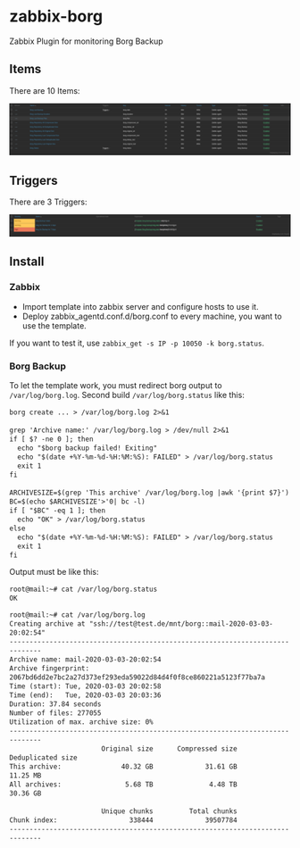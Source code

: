 # zabbix-borg
Zabbix Plugin for monitoring Borg Backup

## Items
There are 10 Items:

![Zabbix Borg Items](pics/items.png)

## Triggers
There are 3 Triggers:

![Zabbix Borg Triggers](pics/triggers.png)

## Install
### Zabbix 
- Import template into zabbix server and configure hosts to use it.
- Deploy zabbix_agentd.conf.d/borg.conf to every machine, you want to use the template.

If you want to test it, use `zabbix_get -s IP -p 10050 -k borg.status`.

### Borg Backup
To let the template work, you must redirect borg output to `/var/log/borg.log`. Second build `/var/log/borg.status` like this:
```
borg create ... > /var/log/borg.log 2>&1

grep 'Archive name:' /var/log/borg.log > /dev/null 2>&1
if [ $? -ne 0 ]; then
  echo "$borg backup failed! Exiting"
  echo "$(date +%Y-%m-%d-%H:%M:%S): FAILED" > /var/log/borg.status
  exit 1
fi

ARCHIVESIZE=$(grep 'This archive' /var/log/borg.log |awk '{print $7}')
BC=$(echo $ARCHIVESIZE'>'0| bc -l)
if [ "$BC" -eq 1 ]; then
  echo "OK" > /var/log/borg.status
else
  echo "$(date +%Y-%m-%d-%H:%M:%S): FAILED" > /var/log/borg.status
  exit 1
fi
```

Output must be like this:
```
root@mail:~# cat /var/log/borg.status 
OK
```

```
root@mail:~# cat /var/log/borg.log 
Creating archive at "ssh://test@test.de/mnt/borg::mail-2020-03-03-20:02:54"
------------------------------------------------------------------------------
Archive name: mail-2020-03-03-20:02:54
Archive fingerprint: 2067bd6dd2e7bc2a27d373ef293eda59022d84d4f0f8ce860221a5123f77ba7a
Time (start): Tue, 2020-03-03 20:02:58
Time (end):   Tue, 2020-03-03 20:03:36
Duration: 37.84 seconds
Number of files: 277055
Utilization of max. archive size: 0%
------------------------------------------------------------------------------
                       Original size      Compressed size    Deduplicated size
This archive:               40.32 GB             31.61 GB             11.25 MB
All archives:                5.68 TB              4.48 TB             30.36 GB

                       Unique chunks         Total chunks
Chunk index:                  338444             39507784
------------------------------------------------------------------------------
```

